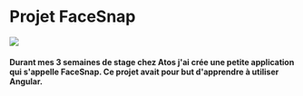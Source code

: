 # Projet FaceSnap
![](https://user-images.githubusercontent.com/93198283/165306961-0e1c7ee7-d191-4899-906f-9c905cd7b6bd.jpg)

#### Durant mes 3 semaines de stage chez Atos j'ai crée une petite application qui s'appelle FaceSnap. Ce projet avait pour but d'apprendre à utiliser Angular. 

